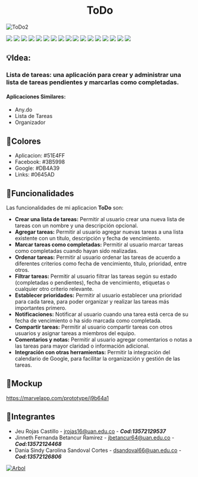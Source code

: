 <h1 align="center"> ToDo </h1>

![ToDo2](https://user-images.githubusercontent.com/90876062/232974613-69d8de40-8abb-4091-8b01-7b66d4dfa5f8.png)


<a href="https://github.com/JeuRC/ToDo/search?l=kotlin"><img src="https://img.shields.io/github/languages/count/JeuRC/ToDo?style=plastic" /></a>
<a href="https://github.com/JeuRC/ToDo/search?l=kotlin"><img src="https://img.shields.io/github/languages/top/JeuRC/ToDo?style=plastic" /></a>
<a href="https://github.com/JeuRC/ToDo/tree/main/app"><img src="https://img.shields.io/github/languages/code-size/JeuRC/ToDo?style=plastic" /></a>
<a href="https://github.com/JeuRC/ToDo"><img src="https://img.shields.io/github/directory-file-count/JeuRC/ToDo?style=plastic" /></a>
<a href="https://github.com/JeuRC/ToDo"><img src="(https://img.shields.io/github/repo-size/JeuRC/Todo?style=plastic" /></a>
<a href="https://github.com/JeuRC/ToDo/pulls?q=is%3Aopen+is%3Apr"><img src="https://img.shields.io/github/issues-pr/JeuRC/ToDo?style=plastic" /></a>
<a href="https://github.com/JeuRC/ToDo/pulls?q=is%3Apr+is%3Aclosed"><img src="https://img.shields.io/github/issues-pr-closed/JeuRC/ToDo?style=plastic" /></a>
<a href="https://github.com/JeuRC/ToDo/tags"><img src="https://img.shields.io/github/v/tag/JeuRC/ToDo?style=plastic" /></a>
<a href="https://github.com/JeuRC/ToDo"><img src="https://img.shields.io/github/commit-activity/w/JeuRC/ToDo?style=plastic" /></a>
<a href="https://github.com/JeuRC/ToDo/commits/main"><img src="https://img.shields.io/github/commit-activity/w/JeuRC/ToDo/main?label=commit%20activity%20main&style=plastic" /></a>
<a href="https://github.com/JeuRC/ToDo/commits/jeu"><img src="https://img.shields.io/github/commit-activity/w/JeuRC/ToDo/jeu?label=commit%20activity%20jeu&style=plastic" /></a>
<a href="https://github.com/JeuRC/ToDo/commits/jinneth"><img src="https://img.shields.io/github/commit-activity/w/JeuRC/ToDo/jinneth?label=commit%20activity%20jinneth&style=plastic" /></a>
<a href="https://github.com/JeuRC/ToDo/commits/carolina"><img src="https://img.shields.io/github/commit-activity/w/JeuRC/ToDo/carolina?label=commit%20activity%20carolina&style=plastic" /></a>
<a href="https://img.shields.io/github/forks/JeuRC/ToDo?style=social"><img src="https://img.shields.io/github/forks/JeuRC/ToDo?style=social" /></a>
<a href="https://github.com/JeuRC/ToDo"><img src="https://img.shields.io/github/stars/JeuRC/ToDo?style=social" /></a>
<a href="https://github.com/JeuRC/ToDo"><img src="https://img.shields.io/github/watchers/JeuRC/ToDO?style=social" /></a>
<a href="https://marvelapp.com/prototype/j9b64a1"><img src="https://img.shields.io/badge/STATUS-EN%20DESAROLLO-green" /></a>
## :bulb:Idea:
### Lista de tareas: una aplicación para crear y administrar una lista de tareas pendientes y marcarlas como completadas.
#### Aplicaciones Similares:
- Any.do
- Lista de Tareas
- Organizador
## :art:Colores
- Aplicacion: #51E4FF
- Facebook: #3B5998
- Google: #DB4A39
- Links: #0645AD
## :hammer:Funcionalidades
Las funcionalidades de mi aplicacion **ToDo** son:
- **Crear una lista de tareas:** Permitir al usuario crear una nueva lista de tareas con un nombre y una descripción opcional.
- **Agregar tareas:** Permitir al usuario agregar nuevas tareas a una lista existente con un título, descripción y fecha de vencimiento.
- **Marcar tareas como completadas:** Permitir al usuario marcar tareas como completadas cuando hayan sido realizadas.
- **Ordenar tareas:** Permitir al usuario ordenar las tareas de acuerdo a diferentes criterios como fecha de vencimiento, título, prioridad, entre otros.
- **Filtrar tareas:** Permitir al usuario filtrar las tareas según su estado (completadas o pendientes), fecha de vencimiento, etiquetas o cualquier otro criterio relevante.
- **Establecer prioridades:** Permitir al usuario establecer una prioridad para cada tarea, para poder organizar y realizar las tareas más importantes primero.
- **Notificaciones:** Notificar al usuario cuando una tarea está cerca de su fecha de vencimiento o ha sido marcada como completada.
- **Compartir tareas:** Permitir al usuario compartir tareas con otros usuarios y asignar tareas a miembros del equipo.
- **Comentarios y notas:** Permitir al usuario agregar comentarios o notas a las tareas para mayor claridad o información adicional.
- **Integración con otras herramientas:** Permitir la integración del calendario de Google, para facilitar la organización y gestión de las tareas.
## :iphone:Mockup
https://marvelapp.com/prototype/j9b64a1
## :busts_in_silhouette:Integrantes
- Jeu Rojas Castillo - <jrojas16@uan.edu.co> - ***Cod:13572129537***
- Jinneth Fernanda Betancur Ramirez - <jbetancur64@uan.edu.co> - ***Cod:13572124468***
- Dania Sindy Carolina Sandoval Cortes - <dsandoval66@uan.edu.co> - ***Cod:13572126806***
<!--<a href="https://github.com/JeuRC/ToDo/graphs/contributors"><img src="https://opencollective.com/Docusaurus/contributors.svg?width=890&button=false" /></a>-->
<a href="https://github.com/JeuRC/ToDo/network"><img src="https://i.ibb.co/qrFjcF7/Arbol.png" alt="Arbol" border="0"></a>
